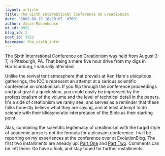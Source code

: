 ```yaml
---
layout: article
title: The Sixth International Conference on Creationism
date: '2008-08-19 18:29:05 -0700'
author: Jason Rosenhouse
mt_id: 3922
blog_id: 2
post_id: 3922
basename: the_sixth_inter
---
```

The Sixth Intenrational Conference on Creationism was held from August 3-7, in Pittsburgh, PA.  That being a mere five hour drive from my digs in Harrisonburg, I naturally attended.

Unlike the revival tent atmosphere that prevails at Ken Ham's ubiquitous gatherings, the ICC's represent an attempt at a serious scientific conference on creationism.  If you flip through the conference proceedings and just give it a quick skim, you could easily be impressed by the professionalism of the volume and the level of technical detail in the papers.  It's a side of creationism we rarely see, and serves as a reminder that these folks honestly believe what they are saying, and at least attempt to do science with their idiosyncratic interpretaion of the Bible as their starting point.

Alas, combining the scientific legitemacy of creationism with the turgid style of academic prose is not the formula for a pleasant conference.  I will be reporting on my experiences at the conference over at EvolutionBlog.  The first two installments are already up:  <a href="http://scienceblogs.com/evolutionblog/2008/08/report_on_the_sixth_internatio.php">Part One</a> and <a href="http://scienceblogs.com/evolutionblog/2008/08/report_on_the_sixth_internatio_1.php">Part Two</a>.  Comments can be left there.  Go have a look, and stay tuned for further installments.
